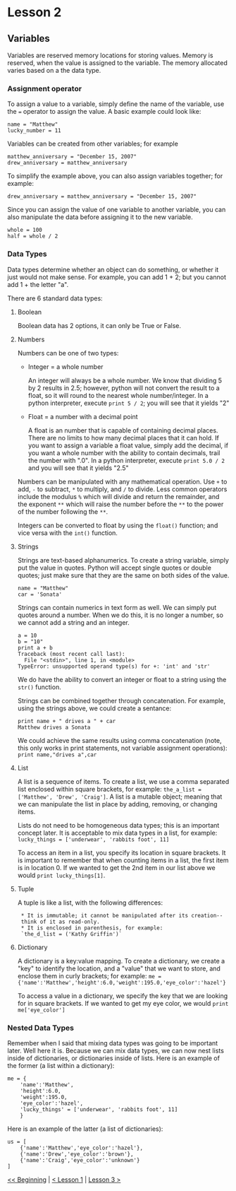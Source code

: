 # Lesson 2

## Variables

Variables are reserved memory locations for storing values. Memory is reserved, 
when the value is assigned to the variable. The memory allocated varies based 
on a the data type.

### Assignment operator

To assign a value to a variable, simply define the name of the variable, use 
the `=` operator to assign the value. A basic example could look like:

```
name = "Matthew"
lucky_number = 11
```

Variables can be created from other variables; for example 

```
matthew_anniversary = "December 15, 2007"
drew_anniversary = matthew_anniversary
```

To simplify the example above, you can also assign variables together; for 
example:

```
drew_anniversary = matthew_anniversary = "December 15, 2007"
```

Since you can assign the value of one variable to another variable, you can also 
manipulate the data before assigning it to the new variable. 

```
whole = 100
half = whole / 2
```

### Data Types

Data types determine whether an object can do something, or whether it just 
would not make sense. For example, you can add 1 + 2; but you cannot add 1 + 
the letter "a". 

There are 6 standard data types:

1. Boolean

    Boolean data has 2 options, it can only be True or False.

2. Numbers

    Numbers can be one of two types:
    
    * Integer = a whole number
    
        An integer will always be a whole number. We know that dividing 5 by 2 
        results in 2.5; however, python will not convert the result to a float, 
        so it will round to the nearest whole number/integer. In a python 
        interpreter, execute `print 5 / 2`; you will see that it yields "2"
        
    * Float = a number with a decimal point
    
        A float is an number that is capable of containing decimal places. There 
        are no limits to how many decimal places that it can hold. If you want 
        to assign a variable a float value, simply add the decimal, if you want 
        a whole number with the ability to contain decimals, trail the number 
        with ".0". In a python interpreter, execute `print 5.0 / 2` and you will 
        see that it yields "2.5"
    
    Numbers can be manipulated with any mathematical operation. Use `+` to add, 
    `-` to subtract, `*` to multiply, and `/` to divide. Less common operators 
    include the modulus `%` which will divide and return the remainder, and the 
    exponent `**` which will raise the number before the `**` to the power of 
    the number following the `**`.
    
    Integers can be converted to float by using the `float()` function; and 
    vice versa with the `int()` function.

3. Strings

    Strings are text-based alphanumerics. To create a string variable, simply 
    put the value in quotes. Python will accept single quotes or double quotes; 
    just make sure that they are the same on both sides of the value. 
    
    ```
    name = "Matthew"
    car = 'Sonata'
    ```
    
    Strings can contain numerics in text form as well. We can simply put quotes 
    around a number. When we do this, it is no longer a number, so we cannot 
    add a string and an integer. 
    
    ```
    a = 10
    b = "10"
    print a + b
    Traceback (most recent call last):
      File "<stdin>", line 1, in <module>
    TypeError: unsupported operand type(s) for +: 'int' and 'str'
    ``` 
    
    We do have the ability to convert an integer or float to a string using the 
    `str()` function. 
    
    Strings can be combined together through concatenation. For example, using 
    the strings above, we could create a sentance:
    
    ```
    print name + " drives a " + car
    Matthew drives a Sonata
    ```
    
    We could achieve the same results using comma concatenation (note, this only 
    works in print statements, not variable assignment operations): 
    `print name,"drives a",car`
    
    
4. List

    A list is a sequence of items. To create a list, we use a comma 
    separated list enclosed within square brackets, for example: 
    `the_a_list = ['Matthew', 'Drew', 'Craig']`. A list is a mutable 
    object; meaning that we can manipulate the list in place by adding, 
    removing, or changing items.
    
    Lists do not need to be homogeneous data types; this is an important 
    concept later. It is acceptable to mix data types in a list, for example: 
    `lucky_things = ['underwear', 'rabbits foot', 11]`
    
    To access an item in a list, you specify its location in square brackets. 
    It is important to remember that when counting items in a list, the first 
    item is in location 0. If we wanted to get the 2nd item in our list above 
    we would `print lucky_things[1]`.
    
5. Tuple

    A tuple is like a list, with the following differences:
        
        * It is immutable; it cannot be manipulated after its creation-- 
        think of it as read-only.
        * It is enclosed in parenthesis, for example: 
        `the_d_list = ('Kathy Griffin')`
    
    
6. Dictionary

    A dictionary is a key:value mapping. To create a dictionary, we create 
    a "key" to identify the location, and a "value" that we want to store, and 
    enclose them in curly brackets; for example:
    `me = {'name':'Matthew','height':6.0,'weight':195.0,'eye_color':'hazel'}`
    
    To access a value in a dictionary, we specify the key that we are looking 
    for in square brackets. If we wanted to get my eye color, we would 
    `print me['eye_color']`

### Nested Data Types

Remember when I said that mixing data types was going to be important later. 
Well here it is. Because we can mix data types, we can now nest lists inside of 
dictionaries, or dictionaries inside of lists. Here is an example of the former 
(a list within a dictionary):

```
me = {
    'name':'Matthew',
    'height':6.0,
    'weight':195.0,
    'eye_color':'hazel',
    'lucky_things' = ['underwear', 'rabbits foot', 11]
    }
```

Here is an example of the latter (a list of dictionaries):

```
us = [
    {'name':'Matthew','eye_color':'hazel'},
    {'name':'Drew','eye_color':'brown'},
    {'name':'Craig','eye_color':'unknown'}
]
```

[<< Beginning](/README.md) | [< Lesson 1](/lesson1/README.md) | 
[Lesson 3 >](/lesson3/README.md)